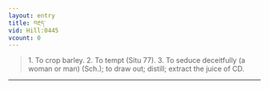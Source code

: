 ```yaml
---
layout: entry
title: བརྔད་
vid: Hill:0445
vcount: 0
---
```

> 1\. To crop barley\. 2\. To tempt (Situ 77)\. 3\. To seduce deceitfully (a woman or man) (Sch\.); to draw out; distill; extract the juice of CD\.


---

